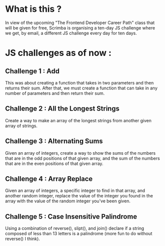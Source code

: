 # What is this ?

In view of the upcoming "The Frontend Developer Career Path" class that will be given for free, Scrimba is organising a ten-day JS challenge where we get, by email, a different JS challenge every day for ten days.

# JS challenges as of now :
## Challenge 1 : Add
This was about creating a function that takes in two parameters and then returns their sum. After that, we must create a function that can take in any number of parameters and then return their sum.

## Challenge 2 : All the Longest Strings
Create a way to make an array of the longest strings from another given array of strings.

## Challenge 3 : Alternating Sums
Given an array of integers, create a way to show the sums of the numbers that are in the odd positions of that given array, and the sum of the numbers that are in the even positions of that given array.

## Challenge 4 : Array Replace
Given an array of integers, a specific integer to find in that array, and another random integer, replace the value of the integer you found in the array with the value of the random integer you've been given.

## Challenge 5 : Case Insensitive Palindrome
Using a combination of reverse(), slipt(), and join() declare if a string composed of less than 13 letters is a palindrome (more fun to do without reverse() I think).